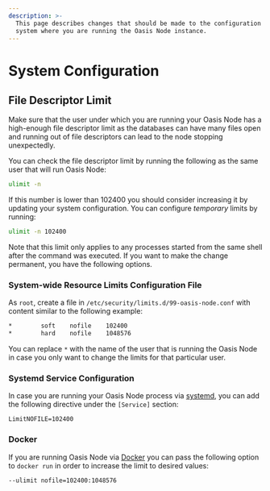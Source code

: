 ```yaml
---
description: >-
  This page describes changes that should be made to the configuration of the
  system where you are running the Oasis Node instance.
---
```


# System Configuration

## File Descriptor Limit

Make sure that the user under which you are running your Oasis Node has a high-enough file descriptor limit as the databases can have many files open and running out of file descriptors can lead to the node stopping unexpectedly.

You can check the file descriptor limit by running the following as the same user that will run Oasis Node:

```bash
ulimit -n
```

If this number is lower than 102400 you should consider increasing it by updating your system configuration. You can configure _temporary_ limits by running:

```bash
ulimit -n 102400
```

Note that this limit only applies to any processes started from the same shell after the command was executed. If you want to make the change permanent, you have the following options.

### System-wide Resource Limits Configuration File

As `root`, create a file in `/etc/security/limits.d/99-oasis-node.conf` with content similar to the following example:

```bash
*        soft    nofile    102400
*        hard    nofile    1048576
```

You can replace `*` with the name of the user that is running the Oasis Node in case you only want to change the limits for that particular user.

### Systemd Service Configuration

In case you are running your Oasis Node process via [systemd](https://systemd.io/), you can add the following directive under the `[Service]` section:

```text
LimitNOFILE=102400
```

### Docker

If you are running Oasis Node via [Docker](https://www.docker.com/) you can pass the following option to `docker run` in order to increase the limit to desired values:

```text
--ulimit nofile=102400:1048576
```

